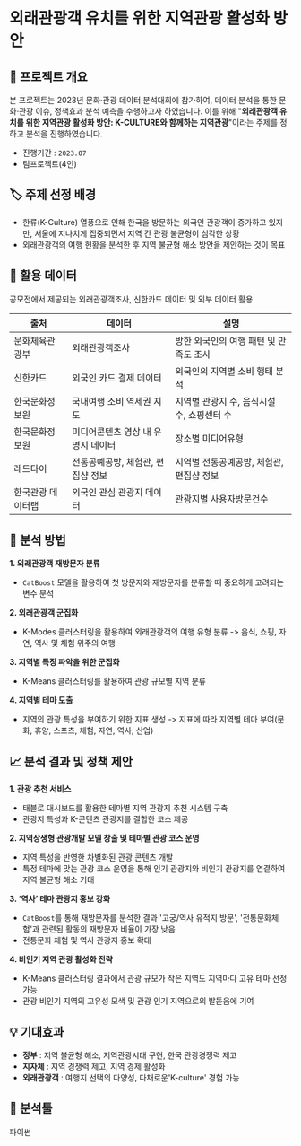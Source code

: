 # 외래관광객 유치를 위한 지역관광 활성화 방안  

## 📌 프로젝트 개요
본 프로젝트는 2023년 문화·관광 데이터 분석대회에 참가하여, 데이터 분석을 통한 문화·관광 이슈, 정책효과 분석 예측을 수행하고자 하였습니다. 이를 위해 "**외래관광객 유치를 위한 지역관광 활성화 방안: K-CULTURE와 함께하는 지역관광**"이라는 주제를 정하고 분석을 진행하였습니다.

- 진행기간 : `2023.07` 
- 팀프로젝트(4인)

## 🏷️ 주제 선정 배경
- 한류(K-Culture) 열풍으로 인해 한국을 방문하는 외국인 관광객이 증가하고 있지만, 서울에 지나치게 집중되면서 지역 간 관광 불균형이 심각한 상황
- 외래관광객의 여행 현황을 분석한 후 지역 불균형 해소 방안을 제안하는 것이 목표


## 📂 활용 데이터
공모전에서 제공되는 외래관광객조사, 신한카드 데이터 및 외부 데이터 활용

| 출처 | 데이터 | 설명 |
|------|--------|------|
| 문화체육관광부 | 외래관광객조사 | 방한 외국인의 여행 패턴 및 만족도 조사 |
| 신한카드 | 외국인 카드 결제 데이터 | 외국인의 지역별 소비 행태 분석 |
| 한국문화정보원 | 국내여행 소비 역세권 지도 | 지역별 관광지 수, 음식시설 수, 쇼핑센터 수|
| 한국문화정보원 | 미디어콘텐츠 영상 내 유명지 데이터 | 장소별 미디어유형 |
| 레드타이 | 전통공예공방, 체험관, 편집샵 정보 | 지역별 전통공예공방, 체험관, 편집샵 정보 |
| 한국관광 데이터랩 | 외국인 관심 관광지 데이터 | 관광지별 사용자방문건수 |

## 🔎 분석 방법
**1. 외래관광객 재방문자 분류**  
- `CatBoost` 모델을 활용하여 첫 방문자와 재방문자를 분류할 때 중요하게 고려되는 변수 분석
   
**2. 외래관광객 군집화**  
- K-Modes 클러스터링을 활용하여 외래관광객의 여행 유형 분류 -> 음식, 쇼핑, 자연, 역사 및 체험 위주의 여행
   
**3. 지역별 특징 파악을 위한 군집화**
- K-Means 클러스터링를 활용하여 관광 규모별 지역 분류

**4. 지역별 테마 도출**
- 지역의 관광 특성을 부여하기 위한 지표 생성 -> 지표에 따라 지역별 테마 부여(문화, 휴양, 스포츠, 체험, 자연, 역사, 산업)

 
## 📈 분석 결과 및 정책 제안
**1. 관광 추천 서비스**
- 태블로 대시보드를 활용한 테마별 지역 관광지 추천 시스템 구축
- 관광지 특성과 K-콘텐츠 관광지를 결합한 코스 제공

**2. 지역상생형 관광개발 모델 창출 및 테마별 관광 코스 운영**
- 지역 특성을 반영한 차별화된 관광 콘텐츠 개발
- 특정 테마에 맞는 관광 코스 운영을 통해 인기 관광지와 비인기 관광지를 연결하여 지역 불균형 해소 기대

**3. ‘역사’ 테마 관광지 홍보 강화**
- `CatBoost`를 통해 재방문자를 분석한 결과 '고궁/역사 유적지 방문', '전통문화체험'과 관련된 활동의 재방문자 비율이 가장 낮음
- 전통문화 체험 및 역사 관광지 홍보 확대

**4. 비인기 지역 관광 활성화 전략**
- K-Means 클러스터링 결과에서 관광 규모가 작은 지역도 지역마다 고유 테마 선정 가능
- 관광 비인기 지역의 고유성 모색 및 관광 인기 지역으로의 발돋움에 기여
   

## 💡 기대효과
- **정부** : 지역 불균형 해소, 지역관광시대 구현, 한국 관광경쟁력 제고
- **지자체** : 지역 경쟁력 제고, 지역 경제 활성화
- **외래관광객** : 여행지 선택의 다양성, 다채로운'K-culture' 경험 가능

## 🔧 분석툴
파이썬

